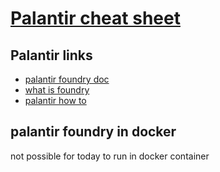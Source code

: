 # [Palantir cheat sheet](https://www.palantir.com)

## Palantir links
* [palantir foundry doc](https://www.palantir.com/docs/foundry)
* [what is foundry](https://learn.palantir.com/intro-to-foundry)
* [palantir how to](https://www.youtube.com/@palantirdevelopers/playlists)

## palantir foundry in docker
not possible for today to run in docker container
